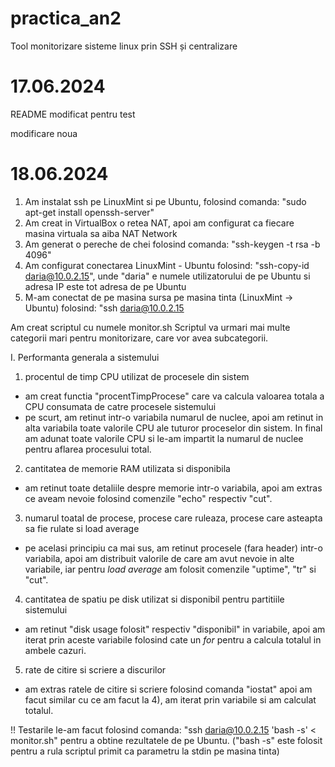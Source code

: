 # practica_an2
Tool monitorizare sisteme linux prin SSH și centralizare

# 17.06.2024
README modificat pentru test

modificare noua

# 18.06.2024

1. Am instalat ssh pe LinuxMint si pe Ubuntu, folosind comanda: "sudo apt-get install openssh-server"
2. Am creat in VirtualBox o retea NAT, apoi am configurat ca fiecare masina virtuala sa aiba NAT Network
3. Am generat o pereche de chei folosind comanda: "ssh-keygen -t rsa -b 4096"
4. Am configurat conectarea LinuxMint - Ubuntu folosind: "ssh-copy-id daria@10.0.2.15", unde "daria" e numele utilizatorului de pe Ubuntu si adresa IP este tot adresa de pe Ubuntu
5. M-am conectat de pe masina sursa pe masina tinta (LinuxMint -> Ubuntu) folosind: "ssh daria@10.0.2.15


Am creat scriptul cu numele monitor.sh
Scriptul va urmari mai multe categorii mari pentru monitorizare, care vor avea subcategorii.

I. Performanta generala a sistemului

1) procentul de timp CPU utilizat de procesele din sistem
- am creat functia "procentTimpProcese" care va calcula valoarea totala a CPU consumata de catre procesele sistemului
- pe scurt, am retinut intr-o variabila numarul de nuclee, apoi am retinut in alta variabila toate valorile CPU ale tuturor proceselor din sistem. In final am adunat toate valorile CPU si le-am impartit la numarul de nuclee pentru aflarea procesului total.

2) cantitatea de memorie RAM utilizata si disponibila
- am retinut toate detaliile despre memorie intr-o variabila, apoi am extras ce aveam nevoie folosind comenzile "echo" respectiv "cut".

3) numarul toatal de procese, procese care ruleaza, procese care asteapta sa fie rulate si load average
- pe acelasi principiu ca mai sus, am retinut procesele (fara header) intr-o variabila, apoi am distribuit valorile de care am avut nevoie in alte variabile, iar pentru *load average* am folosit comenzile "uptime", "tr" si "cut".

4) cantitatea de spatiu pe disk utilizat si disponibil pentru partitiile sistemului
- am retinut "disk usage folosit" respectiv "disponibil" in variabile, apoi am iterat prin aceste variabile folosind cate un *for* pentru a calcula totalul in ambele cazuri.

5) rate de citire si scriere a discurilor
- am extras ratele de citire si scriere folosind comanda "iostat" apoi am facut similar cu ce am facut la 4), am iterat prin variabile si am calculat totalul.


!! Testarile le-am facut folosind comanda: "ssh daria@10.0.2.15 'bash -s' < monitor.sh" pentru a obtine rezultatele de pe Ubuntu. ("bash -s" este folosit pentru a rula scriptul primit ca parametru la stdin pe masina tinta)